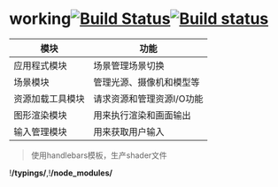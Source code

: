 # working[![Build Status](https://travis-ci.org/laopo001/hypergl.svg?branch=master)](https://travis-ci.org/laopo001/hypergl)[![Build status](https://ci.appveyor.com/api/projects/status/j1lt85wxmd0ok3il/branch/master?svg=true)](https://ci.appveyor.com/project/laopo001/hypergl/branch/master)


模块 | 功能
---|---
应用程式模块| 场景管理场景切换
场景模块 | 管理光源、摄像机和模型等
资源加载工具模块| 请求资源和管理资源I/O功能
图形渲染模块|用来执行渲染和画面输出
输入管理模块|用来获取用户输入

> 使用handlebars模板，生产shader文件


!**/typings/**,!**/node_modules/**

